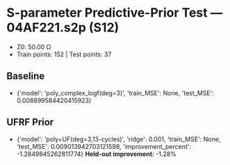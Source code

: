 # S-parameter Predictive-Prior Test — 04AF221.s2p (S12)
- Z0: 50.00 Ω
- Train points: 152  |  Test points: 37

## Baseline
- {'model': 'poly_complex_logf(deg=3)', 'train_MSE': None, 'test_MSE': 0.008899584420415923}

## UFRF Prior
- {'model': 'poly+UF(deg=3,13-cycles)', 'ridge': 0.001, 'train_MSE': None, 'test_MSE': 0.009013942703121598, 'improvement_percent': -1.2849845262811774}
**Held-out improvement:** -1.28%